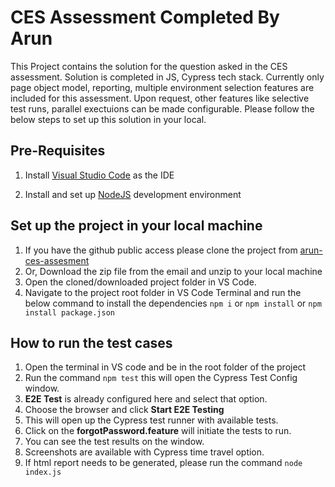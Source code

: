 # CES Assessment Completed By Arun

This Project contains the solution for the question asked in the CES assessment. Solution  is completed in JS, Cypress tech stack. Currently only page object model, reporting, multiple environment selection features are included for this assessment. Upon request, other features like selective test runs, parallel exectuions can be made configurable. Please follow the below steps to set up this solution in your local.

## Pre-Requisites

1. Install [Visual Studio Code](https://code.visualstudio.com/download) as the IDE

2. Install and set up [NodeJS](https://nodejs.org/en/learn/getting-started/how-to-install-nodejs) development environment

## Set up the project in your local machine
1. If you have the github public access please clone the project from [arun-ces-assesment](https://github.com/arunkm52/arun-ces-assessment)
2. Or, Download the zip file from the email and unzip to your local machine
3. Open the cloned/downloaded project folder in VS Code.
4. Navigate to the project root folder in VS Code Terminal and run the below command to install the dependencies ```npm i``` or ```npm install``` or ```npm install package.json```


## How to run the test cases
1. Open the terminal in VS code and be in the root folder of the project
2. Run the command ```npm test``` this will open the Cypress Test Config window.
3. **E2E Test** is already configured here and select that option.
4. Choose the browser and click **Start E2E Testing**
5. This will open up the Cypress test runner with available tests.
6. Click on the **forgotPassword.feature** will initiate the tests to run.
7. You can see the test results on the window.
8. Screenshots are available with Cypress time travel option.
9. If html report needs to be generated, please run the command ```node index.js```
